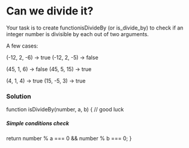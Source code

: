 # Can we divide it?

Your task is to create functionisDivideBy (or is_divide_by) to check if an integer number is divisible by each out of two arguments.

A few cases:

(-12, 2, -6) -> true
(-12, 2, -5) -> false

(45, 1, 6) -> false
(45, 5, 15) -> true

(4, 1, 4) -> true
(15, -5, 3) -> true

### Solution

function isDivideBy(number, a, b) {
// good luck

##### Simple conditions check

return number % a === 0 && number % b === 0;
}
